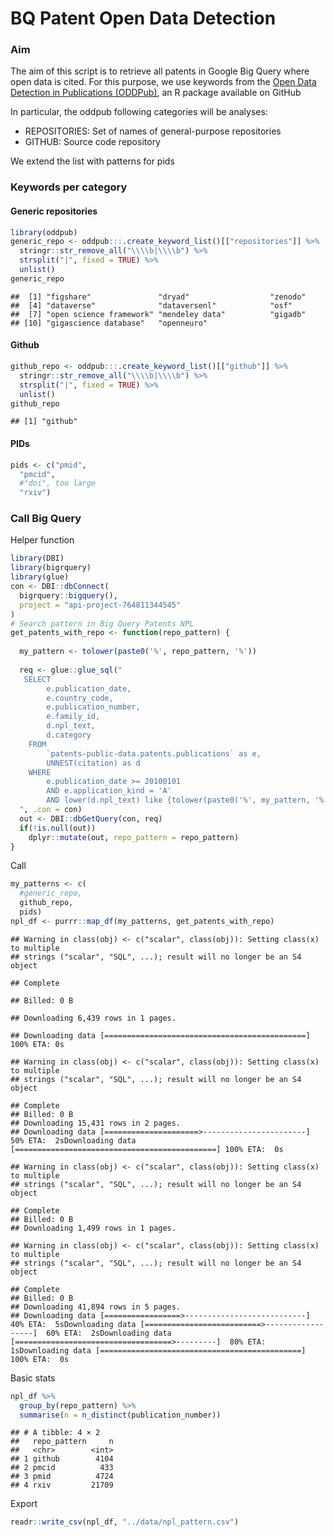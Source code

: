 BQ Patent Open Data Detection
================

### Aim

The aim of this script is to retrieve all patents in Google Big Query
where open data is cited. For this purpose, we use keywords from the
[Open Data Detection in Publications
(ODDPub)](https://github.com/quest-bih/oddpub), an R package available
on GitHub

In particular, the oddpub following categories will be analyses:

-   REPOSITORIES: Set of names of general-purpose repositories  
-   GITHUB: Source code repository

We extend the list with patterns for pids

### Keywords per category

#### Generic repositories

``` r
library(oddpub)
generic_repo <- oddpub:::.create_keyword_list()[["repositories"]] %>%
  stringr::str_remove_all("\\\\b|\\\\b") %>% 
  strsplit("|", fixed = TRUE) %>% 
  unlist()
generic_repo
```

    ##  [1] "figshare"               "dryad"                  "zenodo"                
    ##  [4] "dataverse"              "dataversenl"            "osf"                   
    ##  [7] "open science framework" "mendeley data"          "gigadb"                
    ## [10] "gigascience database"   "openneuro"

#### Github

``` r
github_repo <- oddpub:::.create_keyword_list()[["github"]] %>%
  stringr::str_remove_all("\\\\b|\\\\b") %>% 
  strsplit("|", fixed = TRUE) %>% 
  unlist()
github_repo
```

    ## [1] "github"

#### PIDs

``` r
pids <- c("pmid",
  "pmcid", 
  #"doi", too large
  "rxiv")
```

### Call Big Query

Helper function

``` r
library(DBI)
library(bigrquery)
library(glue)
con <- DBI::dbConnect(
  bigrquery::bigquery(),
  project = "api-project-764811344545"
)
# Search pattern in Big Query Patents NPL 
get_patents_with_repo <- function(repo_pattern) {
  
  my_pattern <- tolower(paste0('%', repo_pattern, '%'))
  
  req <- glue::glue_sql("
   SELECT
        e.publication_date,
        e.country_code,
        e.publication_number,
        e.family_id,
        d.npl_text,
        d.category
    FROM
        `patents-public-data.patents.publications` as e,
        UNNEST(citation) as d
    WHERE
        e.publication_date >= 20100101
        AND e.application_kind = 'A'
        AND lower(d.npl_text) like {tolower(paste0('%', my_pattern, '%'))}
  ", .con = con)
  out <- DBI::dbGetQuery(con, req)
  if(!is.null(out))
    dplyr::mutate(out, repo_pattern = repo_pattern)
}
```

Call

``` r
my_patterns <- c(
  #generic_repo, 
  github_repo, 
  pids)
npl_df <- purrr::map_df(my_patterns, get_patents_with_repo)
```

    ## Warning in class(obj) <- c("scalar", class(obj)): Setting class(x) to multiple
    ## strings ("scalar", "SQL", ...); result will no longer be an S4 object

    ## Complete

    ## Billed: 0 B

    ## Downloading 6,439 rows in 1 pages.

    ## Downloading data [=============================================] 100% ETA: 0s

    ## Warning in class(obj) <- c("scalar", class(obj)): Setting class(x) to multiple
    ## strings ("scalar", "SQL", ...); result will no longer be an S4 object

    ## Complete
    ## Billed: 0 B
    ## Downloading 15,431 rows in 2 pages.
    ## Downloading data [=====================>-----------------------]  50% ETA:  2sDownloading data [=============================================] 100% ETA:  0s                                                                              

    ## Warning in class(obj) <- c("scalar", class(obj)): Setting class(x) to multiple
    ## strings ("scalar", "SQL", ...); result will no longer be an S4 object

    ## Complete
    ## Billed: 0 B
    ## Downloading 1,499 rows in 1 pages.

    ## Warning in class(obj) <- c("scalar", class(obj)): Setting class(x) to multiple
    ## strings ("scalar", "SQL", ...); result will no longer be an S4 object

    ## Complete
    ## Billed: 0 B
    ## Downloading 41,894 rows in 5 pages.
    ## Downloading data [=================>---------------------------]  40% ETA:  5sDownloading data [==========================>------------------]  60% ETA:  2sDownloading data [===================================>---------]  80% ETA:  1sDownloading data [=============================================] 100% ETA:  0s                                                                              

Basic stats

``` r
npl_df %>%
  group_by(repo_pattern) %>%
  summarise(n = n_distinct(publication_number))
```

    ## # A tibble: 4 × 2
    ##   repo_pattern     n
    ##   <chr>        <int>
    ## 1 github        4104
    ## 2 pmcid          433
    ## 3 pmid          4724
    ## 4 rxiv         21709

Export

``` r
readr::write_csv(npl_df, "../data/npl_pattern.csv")
```
